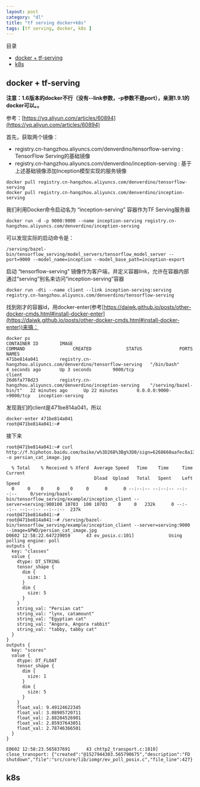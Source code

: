 ```yaml
---
layout: post
category: "dl"
title: "tf serving docker+k8s"
tags: [tf serving, docker, k8s ]
---
```


目录

<!-- TOC -->

- [docker + tf-serving](#docker--tf-serving)
- [k8s](#k8s)

<!-- /TOC -->

## docker + tf-serving

**注意：1.6版本的docker不行（没有--link参数，-p参数不是port），亲测1.9.1的docker可以。。**

参考：[https://yq.aliyun.com/articles/60894](https://yq.aliyun.com/articles/60894)

首先，获取两个镜像：

+ registry.cn-hangzhou.aliyuncs.com/denverdino/tensorflow-serving : TensorFlow Serving的基础镜像
+ registry.cn-hangzhou.aliyuncs.com/denverdino/inception-serving : 基于上述基础镜像添加Inception模型实现的服务镜像

```shell
docker pull registry.cn-hangzhou.aliyuncs.com/denverdino/tensorflow-serving
docker pull registry.cn-hangzhou.aliyuncs.com/denverdino/inception-serving
```

我们利用Docker命令启动名为 “inception-serving” 容器作为TF Serving服务器

```shell
docker run -d -p 9000:9000 --name inception-serving registry.cn-hangzhou.aliyuncs.com/denverdino/inception-serving
```

可以发现实际的启动命令是：

```shell
/serving/bazel-bin/tensorflow_serving/model_servers/tensorflow_model_server --port=9000 --model_name=inception --model_base_path=inception-export
```

启动 “tensorflow-serving” 镜像作为客户端，并定义容器link，允许在容器内部通过“serving”别名来访问“inception-serving”容器

```shell
docker run -dti --name client --link inception-serving:serving        registry.cn-hangzhou.aliyuncs.com/denverdino/tensorflow-serving
```

找到刚才的容器id，用docker-enter(参考[https://daiwk.github.io/posts/other-docker-cmds.html#install-docker-enter](https://daiwk.github.io/posts/other-docker-cmds.html#install-docker-enter))来搞：

```shell
docker ps
CONTAINER ID        IMAGE                                                             COMMAND                  CREATED             STATUS              PORTS                    NAMES
471be814a041        registry.cn-hangzhou.aliyuncs.com/denverdino/tensorflow-serving   "/bin/bash"              4 seconds ago       Up 3 seconds        9000/tcp                 client
26d6fa778d23        registry.cn-hangzhou.aliyuncs.com/denverdino/inception-serving    "/serving/bazel-bin/t"   22 minutes ago      Up 22 minutes       0.0.0.0:9000->9000/tcp   inception-serving
```

发现我们的client是471be814a041，所以

```shell
docker-enter 471be814a041
root@471be814a041:~#
```

接下来

```shell
root@471be814a041:~# curl http://f.hiphotos.baidu.com/baike/w%3D268%3Bg%3D0/sign=6268660aafec8a13141a50e6cf38f6b2/32fa828ba61ea8d3c85b36e1910a304e241f58dd.jpg -o persian_cat_image.jpg

  % Total    % Received % Xferd  Average Speed   Time    Time     Time  Current
                                 Dload  Upload   Total   Spent    Left  Speed
  0     0    0     0    0     0      0      0 --:--:-- --:--:-- --:--:--     0/serving/bazel-bin/tensorflow_serving/example/inception_client --server=serving:900100 10703  100 10703    0     0   232k      0 --:--:-- --:--:-- --:--:--  237k
root@471be814a041:~# 
root@471be814a041:~# /serving/bazel-bin/tensorflow_serving/example/inception_client --server=serving:9000 --image=$PWD/persian_cat_image.jpg
D0602 12:58:22.647239059      43 ev_posix.c:101]             Using polling engine: poll
outputs {
  key: "classes"
  value {
    dtype: DT_STRING
    tensor_shape {
      dim {
        size: 1
      }
      dim {
        size: 5
      }
    }
    string_val: "Persian cat"
    string_val: "lynx, catamount"
    string_val: "Egyptian cat"
    string_val: "Angora, Angora rabbit"
    string_val: "tabby, tabby cat"
  }
}
outputs {
  key: "scores"
  value {
    dtype: DT_FLOAT
    tensor_shape {
      dim {
        size: 1
      }
      dim {
        size: 5
      }
    }
    float_val: 9.49124622345
    float_val: 3.08905720711
    float_val: 2.88204526901
    float_val: 2.85937643051
    float_val: 2.78746366501
  }
}

E0602 12:58:23.565837691      43 chttp2_transport.c:1810]    close_transport: {"created":"@1527944303.565790675","description":"FD shutdown","file":"src/core/lib/iomgr/ev_poll_posix.c","file_line":427}
```



## k8s

